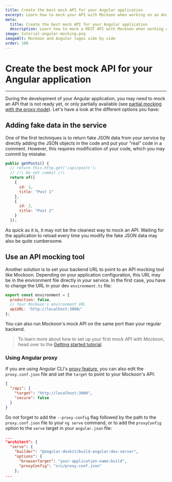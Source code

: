 ```yaml
---
title: Create the best mock API for your Angular application
excerpt: Learn how to mock your API with Mockoon when working on an Angular application
meta:
  title: Create the best mock API for your Angular application
  description: Learn how to mock a REST API with Mockoon when working on an Angular application by using env files or a proxy
image: tutorial-angular-mocking.png
imageAlt: Mockoon and Angular logos side by side
order: 100
---
```


# Create the best mock API for your Angular application

---

During the development of your Angular application, you may need to mock an API that is not ready yet, or only partially available (see [partial mocking with the proxy mode](docs:proxy-mode)). Let's have a look at the different options you have:

## Adding fake data in the service

One of the first techniques is to return fake JSON data from your service by directly adding the JSON objects in the code and put your "real" code in a comment. However, this requires modification of your code, which you may commit by mistake: 

```js
public getPosts() {
  // return this.http.get('/api/posts');
  // /!\ Do not commit /!\
  return of([
    {
      id: 1,
      title: "Post 1"
    },
    {
      id: 2,
      title: "Post 2"
    }
  ]);

```

As quick as it is, it may not be the cleanest way to mock an API. Waiting for the application to reload every time you modify the fake JSON data may also be quite cumbersome. 

## Use an API mocking tool

Another solution is to set your backend URL to point to an API mocking tool like Mockoon. Depending on your application configuration, this URL may be in the environment file directly in your service. 
In the first case, you have to change the URL in your dev `environment.ts` file:

```js
export const environment = {
  production: false,
  // Your Mockoon's environment URL
  apiURL: 'http://localhost:3000/'
};
```

You can also run Mockoon's mock API on the same port than your regular backend. 

> To learn more about how to set up your first mock API with Mockoon, head over to the [Getting started tutorial](tutorials:getting-started).

### Using Angular proxy

If you are using Angular CLI's [proxy feature](https://angular.io/guide/build#proxying-to-a-backend-server), you can also edit the `proxy.conf.json` file and set the `target` to point to your Mockoon's API:


```json
{
  "/api": {
    "target": "http://localhost:3000",
    "secure": false
  }
}
```

Do not forget to add the `--proxy-config` flag followed by the path to the `proxy.conf.json` file to your `ng serve` command, or to add the `proxyConfig` option to the `serve` target in your `angular.json` file: 

```json
...
"architect": {
  "serve": {
    "builder": "@angular-devkit/build-angular:dev-server",
    "options": {
      "browserTarget": "your-application-name:build",
      "proxyConfig": "src/proxy.conf.json"
    },
...
```



